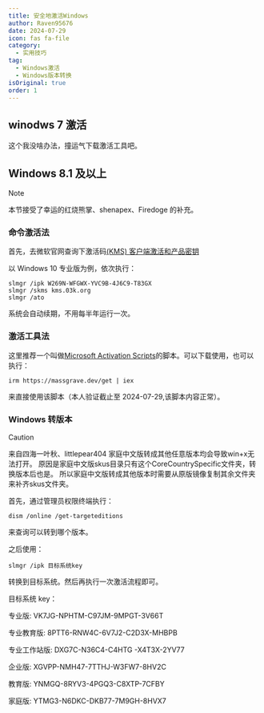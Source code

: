 ```yaml
---
title: 安全地激活Windows
author: Raven95676
date: 2024-07-29
icon: fas fa-file
category:
  - 实用技巧
tag:
  - Windows激活
  - Windows版本转换
isOriginal: true
order: 1
---
```


## winodws 7 激活

这个我没啥办法，撞运气下载激活工具吧。

## Windows 8.1 及以上

> [!note]
> 本节接受了幸运的红烧熊掌、shenapex、Firedoge 的补充。

### 命令激活法

首先，去微软官网查询下激活码[(KMS) 客户端激活和产品密钥](https://learn.microsoft.com/zh-cn/windows-server/get-started/kms-client-activation-keys)

以 Windows 10 专业版为例，依次执行：

```shell
slmgr /ipk W269N-WFGWX-YVC9B-4J6C9-T83GX
slmgr /skms kms.03k.org
slmgr /ato
```

系统会自动续期，不用每半年运行一次。

### 激活工具法

这里推荐一个叫做[Microsoft Activation Scripts](https://github.com/elitekamrul/MAS)的脚本。可以下载使用，也可以执行：

```shell
irm https://massgrave.dev/get | iex
```

来直接使用该脚本（本人验证截止至 2024-07-29,该脚本内容正常）。

### Windows 转版本

> [!caution]
> 来自四海一叶秋、littlepear404
> 家庭中文版转成其他任意版本均会导致win+x无法打开。
> 原因是家庭中文版skus目录只有这个CoreCountrySpecific文件夹，转换版本后也是。
> 所以家庭中文版转成其他版本时需要从原版镜像复制其余文件夹来补齐skus文件夹。

首先，通过管理员权限终端执行：

```shell
dism /online /get-targeteditions
```

来查询可以转到哪个版本。

之后使用：

```shell
slmgr /ipk 目标系统key
```

转换到目标系统。然后再执行一次激活流程即可。

目标系统 key：

专业版: VK7JG-NPHTM-C97JM-9MPGT-3V66T

专业教育版: 8PTT6-RNW4C-6V7J2-C2D3X-MHBPB

专业工作站版: DXG7C-N36C4-C4HTG -X4T3X-2YV77

企业版: XGVPP-NMH47-7TTHJ-W3FW7-8HV2C

教育版: YNMGQ-8RYV3-4PGQ3-C8XTP-7CFBY

家庭版: YTMG3-N6DKC-DKB77-7M9GH-8HVX7
